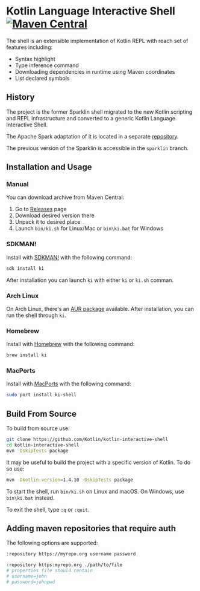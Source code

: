 # Kotlin Language Interactive Shell [![Maven Central](https://img.shields.io/maven-central/v/org.jetbrains.kotlinx/ki-shell.svg?label=Maven%20Central)](https://search.maven.org/search?q=g:%22org.jetbrains.kotlinx%22%20AND%20a:%22ki-shell%22)

The shell is an extensible implementation of Kotlin REPL with reach set of features including:

- Syntax highlight
- Type inference command
- Downloading dependencies in runtime using Maven coordinates
- List declared symbols


## History

The project is the former Sparklin shell migrated to the new Kotlin scripting and REPL infrastructure and converted to a
generic Kotlin Language Interactive Shell.

The Apache Spark adaptation of it is located in a separate [repository](https://github.com/Kotlin/kotlin-spark-shell).

The previous version of the Sparklin is accessible in the `sparklin` branch.

## Installation and Usage

### Manual

You can download archive from Maven Central: 
1. Go to [Releases](https://github.com/Kotlin/kotlin-interactive-shell/releases) page
2. Download desired version there
3. Unpack it to desired place
4. Launch `bin/ki.sh` for Linux/Mac or `bin\ki.bat` for Windows

### SDKMAN!

Install with [SDKMAN!](https://sdkman.io/) with the following command:

```bash
sdk install ki
```

After installation you can launch `ki` with either `ki` or `ki.sh` comman.

### Arch Linux

On Arch Linux, there's an [AUR package](https://aur.archlinux.org/packages/ki-shell-bin/) available.
After installation, you can run the shell through `ki`.

### Homebrew

Install with [Homebrew](https://brew.sh/) with the following command:
```bash
brew install ki
```

### MacPorts

Install with [MacPorts](https://www.macports.org) with the following command:
```bash
sudo port install ki-shell
```

## Build From Source

To build from source use:
```bash
git clone https://github.com/Kotlin/kotlin-interactive-shell
cd kotlin-interactive-shell
mvn -DskipTests package

```
It may be useful to build the project with a specific version of Kotlin. To do so use:
```bash
mvn -Dkotlin.version=1.4.10 -DskipTests package
```
To start the shell, run `bin/ki.sh` on Linux and macOS. On Windows, use `bin\ki.bat` instead.

To exit the shell, type `:q` or `:quit`.

## Adding maven repositories that require auth

The following options are supported:

```bash
:repository https://myrepo.org username password

:repository https:myrepo.org ./path/to/file
# properties file should contain
# username=john
# password=johnpwd
```
